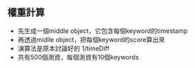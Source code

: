 ## 權重計算 ##
- 先生成一個middle object，它包含每個keyword的timestamp
- 再透過midlle object，把每個keyword的score算出來
- 演算法是原本討論好的 1/timeDiff
- 共有500個測資，每個測資有10個keywords